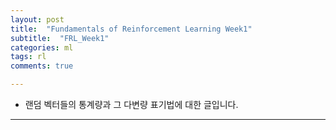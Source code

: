 ```yaml
---
layout: post
title:  "Fundamentals of Reinforcement Learning Week1"
subtitle:  "FRL_Week1"
categories: ml
tags: rl
comments: true

---
```


- 랜덤 벡터들의 통계량과 그 다변량 표기법에 대한 글입니다.  

---  
